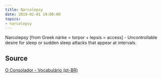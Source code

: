 ```yaml
---
title: Narcolepsy
date: 2019-02-01 19:00:00
topics:
- narcolepsy
---
```


Narcolepsy [from Greek nárke = torpor + lepsis = access] - 
Uncontrollable desire for sleep or sudden sleep attacks that appear at intervals.


## Source
[O Consolador - Vocabulário (pt-BR)](http://www.oconsolador.com.br/linkfixo/vocabulario/principal.html)
